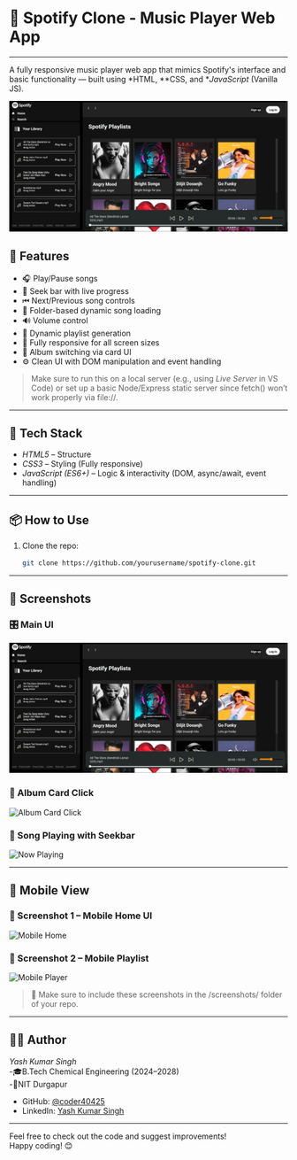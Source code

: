 # 🎵 Spotify Clone - Music Player Web App

---

A fully responsive music player web app that mimics Spotify's interface and basic functionality — built using *HTML, **CSS, and **JavaScript* (Vanilla JS).

![screenshot](screenshots/spotify5.png)
## 🚀 Features

- 🎧 Play/Pause songs
- 🧭 Seek bar with live progress
- ⏮ Next/Previous song controls
- 📂 Folder-based dynamic song loading
- 🔊 Volume control
- 🎵 Dynamic playlist generation
- 📱 Fully responsive for all screen sizes
- 🔁 Album switching via card UI
- ⚙ Clean UI with DOM manipulation and event handling

> Make sure to run this on a local server (e.g., using *Live Server* in VS Code) or set up a basic Node/Express static server since fetch() won’t work properly via file://.

---

## 🧠 Tech Stack

- *HTML5* – Structure
- *CSS3* – Styling (Fully responsive)
- *JavaScript (ES6+)* – Logic & interactivity (DOM, async/await, event handling)

---

## 📦 How to Use

1. Clone the repo:
   ```bash
   git clone https://github.com/yourusername/spotify-clone.git

---

## 📸 Screenshots

### 🎛 Main UI

![Main UI](screenshots/spotify5.png)

### 📂 Album Card Click

![Album Card Click](screenshots/spotify4.png)

### 🎵 Song Playing with Seekbar

![Now Playing](screenshots/spotify3.png)

---

## 📱 Mobile View

### 📸 Screenshot 1 – Mobile Home UI             

![Mobile Home](screenshots/spotify2.png)               

 ### 📸 Screenshot 2 – Mobile Playlist

 ![Mobile Player](screenshots/spotify1.png)



> 📁 Make sure to include these screenshots in the /screenshots/ folder of your repo.

---

## 👨‍💻 Author

*Yash Kumar Singh*  
-🎓B.Tech Chemical Engineering (2024–2028)  
-🏫NIT Durgapur    
- GitHub: [@coder40425](https://github.com/coder40425)  
- LinkedIn: [Yash Kumar Singh](https://www.linkedin.com/in/yash-kumar-singh-18843232a)

---

Feel free to check out the code and suggest improvements!  
Happy coding! 😊
